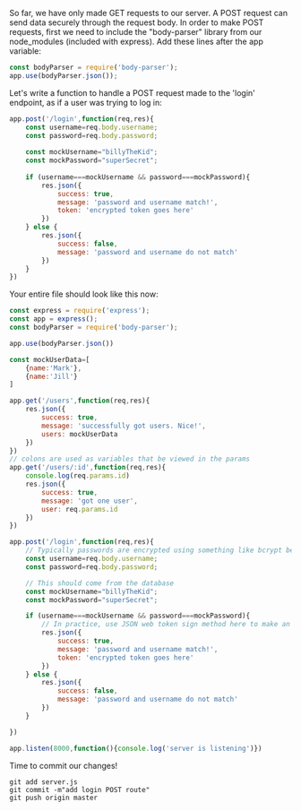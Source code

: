 So far, we have only made GET requests to our server. A POST request can send data securely through the request body. In order to make POST requests, first we need to include the "body-parser" library from our node_modules (included with express). Add these lines after the app variable:

```javascript
const bodyParser = require('body-parser');
app.use(bodyParser.json());
```
 
Let's write a function to handle a POST request made to the 'login' endpoint, as if a user was trying to log in:
```javascript
app.post('/login',function(req,res){
 	const username=req.body.username;
 	const password=req.body.password;
 
 	const mockUsername="billyTheKid";
 	const mockPassword="superSecret";
 
 	if (username===mockUsername && password===mockPassword){
      	res.json({
      	 	success: true,
      	 	message: 'password and username match!',
      	 	token: 'encrypted token goes here'
      	})
 	} else {
      	res.json({
      	 	success: false,
      	 	message: 'password and username do not match'
      	})
 	}
})
```

Your entire file should look like this now:

```javascript
const express = require('express');
const app = express();
const bodyParser = require('body-parser');

app.use(bodyParser.json())

const mockUserData=[
	{name:'Mark'},
	{name:'Jill'}
]

app.get('/users',function(req,res){
	res.json({
		success: true,
		message: 'successfully got users. Nice!',
		users: mockUserData
	})
})
// colons are used as variables that be viewed in the params
app.get('/users/:id',function(req,res){
	console.log(req.params.id)
	res.json({
		success: true,
		message: 'got one user',
		user: req.params.id
	})
})

app.post('/login',function(req,res){
	// Typically passwords are encrypted using something like bcrypt before sending to database
	const username=req.body.username;
	const password=req.body.password;

	// This should come from the database
	const mockUsername="billyTheKid";
	const mockPassword="superSecret";

	if (username===mockUsername && password===mockPassword){
		// In practice, use JSON web token sign method here to make an encrypted token
		res.json({
			success: true,
			message: 'password and username match!',
			token: 'encrypted token goes here'
		})
	} else {
		res.json({
			success: false,
			message: 'password and username do not match'
		})
	}

})

app.listen(8000,function(){console.log('server is listening')})

``` 
Time to commit our changes!
```
git add server.js
git commit -m"add login POST route"
git push origin master
```
